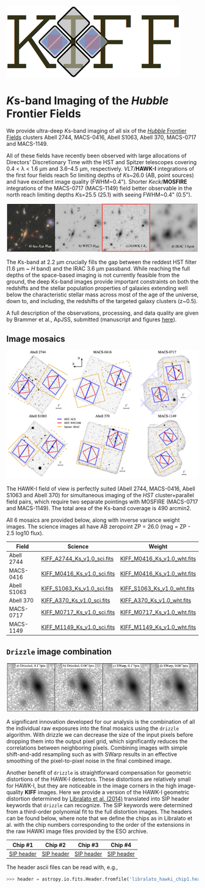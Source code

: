 ![image](Doc/kiff_logo.png) 

*K*s-band Imaging of the *Hubble* Frontier Fields
==================================================

We provide ultra-deep *K*s-band imaging of all six of the [*Hubble* Frontier Fields](http://www.stsci.edu/hst/campaigns/frontier-fields/) clusters Abell 2744, MACS-0416, Abell S1063, Abell 370, MACS-0717 and MACS-1149.  

All of these fields have recently been observed with large allocations of Directors' Discretionary Time with the HST and Spitzer telescopes covering 0.4 < &lambda; < 1.6 &mu;m and 3.6–4.5 &mu;m, respectively. *VLT*/**HAWK-I** integrations of the first four fields reach 5&sigma; limiting depths of *K*s~26.0 (AB, point sources) and have excellent image quality (FWHM~0.4"). Shorter *Keck*/**MOSFIRE** integrations of the MACS-0717 (MACS-1149) field better observable in the north reach limiting depths *K*s=25.5 (25.1) with seeing FWHM~0.4" (0.5").  

![image](Doc/cutout.png) 

The *K*s-band at 2.2 &mu;m crucially fills the gap between the reddest HST filter (1.6 &mu;m ~ *H* band) and the IRAC 3.6 &mu;m passband. While reaching the full depths of the space-based imaging is not currently feasible from the ground, the deep Ks-band images provide important constraints on both the redshifts and the stellar population properties of galaxies extending well below the characteristic stellar mass across most of the age of the universe, down to, and including, the redshifts of the targeted galaxy clusters (z~0.5). 

A full description of the observations, processing, and data quality are given by Brammer et al., ApJSS, submitted (manuscript and figures [here](Paper0/)).

Image mosaics
-------------
![image](Doc/layout.png) 

The HAWK-I field of view is perfectly suited (Abell 2744, MACS-0416, Abell S1063 and Abell 370) for simultaneous imaging of the *HST* cluster+parallel field pairs, which require two separate pointings with MOSFIRE (MACS-0717 and MACS-1149).  The total area of the Ks-band coverage is 490 arcmin2.

All 6 mosaics are provided below, along with inverse variance weight images.  The science images all have AB zeropoint ZP = 26.0 (mag = ZP - 2.5 log10 flux).

|Field   |Science            |Weight            |
|------- |------------------ |---------------   | 
| Abell 2744  |[KIFF_A2744_Ks_v1.0_sci.fits](http://www.stsci.edu/~brammer/HFF/Stack/KIFF_A2744_Ks_v1.0_sci.fits.gz) | 	[KIFF_M0416_Ks_v1.0_wht.fits](http://www.stsci.edu/~brammer/HFF/Stack/KIFF_M0416_Ks_v1.0_wht.fits.gz) | 
| MACS-0416   |[KIFF_M0416_Ks_v1.0_sci.fits](http://www.stsci.edu/~brammer/HFF/Stack/KIFF_M0416_Ks_v1.0_sci.fits.gz) | 	[KIFF_M0416_Ks_v1.0_wht.fits](http://www.stsci.edu/~brammer/HFF/Stack/KIFF_M0416_Ks_v1.0_wht.fits.gz) | 
| Abell S1063 |[KIFF_S1063_Ks_v1.0_sci.fits](http://www.stsci.edu/~brammer/HFF/Stack/KIFF_S1063_Ks_v1.0_sci.fits.gz) | 	[KIFF_S1063_Ks_v1.0_wht.fits](http://www.stsci.edu/~brammer/HFF/Stack/KIFF_S1063_Ks_v1.0_wht.fits.gz) | 
| Abell 370   |[KIFF_A370_Ks_v1.0_sci.fits](http://www.stsci.edu/~brammer/HFF/Stack/KIFF_A370_Ks_v1.0_sci.fits.gz) | 	[KIFF_A370_Ks_v1.0_wht.fits](http://www.stsci.edu/~brammer/HFF/Stack/KIFF_A370_Ks_v1.0_wht.fits.gz) | 
| MACS-0717   |[KIFF_M0717_Ks_v1.0_sci.fits](http://www.stsci.edu/~brammer/HFF/Stack/KIFF_M0717_Ks_v1.0_sci.fits.gz) | 	[KIFF_M0717_Ks_v1.0_wht.fits](http://www.stsci.edu/~brammer/HFF/Stack/KIFF_M0717_Ks_v1.0_wht.fits.gz) | 
| MACS-1149   |[KIFF_M1149_Ks_v1.0_sci.fits](http://www.stsci.edu/~brammer/HFF/Stack/KIFF_M1149_Ks_v1.0_sci.fits.gz) | 	[KIFF_M1149_Ks_v1.0_wht.fits](http://www.stsci.edu/~brammer/HFF/Stack/KIFF_M1149_Ks_v1.0_wht.fits.gz) | 

`Drizzle` image combination
---------------------------
![image](Doc/drizzle.png) 

A significant innovation developed for our analysis is the combination of all the individual raw exposures into the final mosaics using the `drizzle` algorithm.  With drizzle we can decrease the size of the input pixels before dropping them into the output pixel grid, which significantly reduces the correlations between neighboring pixels.  Combining images with simple shift-and-add resampling such as with SWarp results in an effective smoothing of the pixel-to-pixel noise in the final combined image. 

Another benefit of `drizzle` is straightforward compensation for geometric distortions of the HAWK-I detectors.  These distortions are relatively small for HAWK-I, but they are noticeable in the image corners in the high image-quality **KIFF** images.  Here we provide a version of the HAWK-I geometric distortion determined by [Libralato et al. (2014)](http://www.aanda.org/10.1051/0004-6361/201322059) translated into SIP header keywords that `drizzle` can recognize.  The SIP keywords were determined from a third-order polynomial fit to the full distortion images.  The headers can be found below, where note that we define the chips as in Libralato et al. with the chip numbers corresponding to the order of the extensions in the raw HAWKI image files provided by the ESO archive.  

|Chip #1   |Chip #2  |Chip #3   |Chip #4   |
|-------   |-------  |-------   |-------   |  
| [SIP header](Distortion/libralato_hawki_chip1.header)  | [SIP header](Distortion/libralato_hawki_chip2.header)  | [SIP header](Distortion/libralato_hawki_chip3.header)  | [SIP header](Distortion/libralato_hawki_chip4.header)  

The header ascii files can be read with, e.g., 

```python
>>> header = astropy.io.fits.Header.fromfile('libralato_hawki_chip1.header')
```

